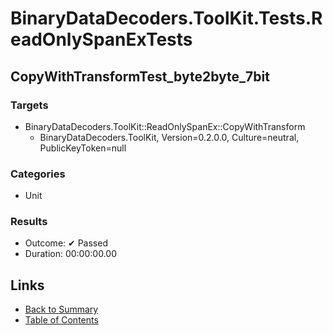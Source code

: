 # BinaryDataDecoders.ToolKit.Tests.ReadOnlySpanExTests

## CopyWithTransformTest_byte2byte_7bit

### Targets

* BinaryDataDecoders.ToolKit::ReadOnlySpanEx::CopyWithTransform
  * BinaryDataDecoders.ToolKit, Version=0.2.0.0, Culture=neutral, PublicKeyToken=null

### Categories

* Unit

### Results

* Outcome: ✔ Passed
* Duration: 00:00:00.00

## Links

* [Back to Summary](../Summary.md)
* [Table of Contents](../../TOC.md)
